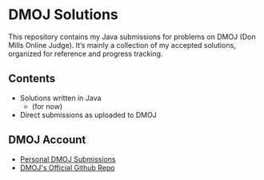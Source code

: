# DMOJ Solutions

This repository contains my Java submissions for problems on DMOJ (Don Mills Online Judge).
It’s mainly a collection of my accepted solutions, organized for reference and progress tracking.


## Contents

- Solutions written in Java
    - (for now)
- Direct submissions as uploaded to DMOJ

## DMOJ Account

- [Personal DMOJ Submissions](https://dmoj.ca/submissions/user/MisplacedOrange/)
- [DMOJ's Official Github Repo](https://github.com/DMOJ)
